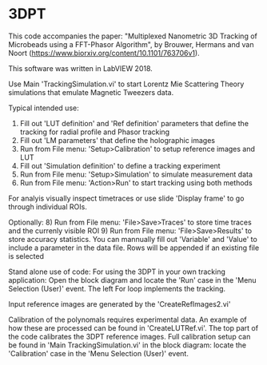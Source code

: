 # 3DPT

This code accompanies the paper: "Multiplexed Nanometric 3D Tracking of Microbeads using a FFT-Phasor Algorithm", by Brouwer, Hermans and van Noort (https://www.biorxiv.org/content/10.1101/763706v1).

This software was written in LabVIEW 2018.

Use Main 'TrackingSimulation.vi' to start Lorentz Mie Scattering Theory simulations that emulate Magnetic Tweezers data.

Typical intended use:
1) Fill out 'LUT definition' and 'Ref definition' parameters that define the tracking for radial profile and Phasor tracking
2) Fill out 'LM parameters' that define the holographic images
3) Run from File menu: 'Setup>Calibration' to setup reference images and LUT
5) Fill out 'Simulation definition' to define a tracking experiment
6) Run from File menu: 'Setup>Simulation' to simulate measurement data
7) Run from File menu: 'Action>Run' to start tracking using both methods

For analyis visually inspect timetraces or use slide 'Display frame' to go through individual ROIs.

Optionally:
8) Run from File menu: 'File>Save>Traces' to store time traces and the currenly visible ROI
9) Run from File menu: 'File>Save>Results' to store accuracy statistics. You can mannually fill out 'Variable' and 'Value' to include a parameter in the data file. Rows will be appended if an existing file is selected


Stand alone use of code:
For using the 3DPT in your own tracking application: Open the block diagram and locate the 'Run' case in the 'Menu Selection (User)' event. The left For loop implements the tracking.

Input reference images are generated by the 'CreateRefImages2.vi'

Calibration of the polynomals requires experimental data. An example of how these are processed can be found in 'CreateLUTRef.vi'. The top part of the code calibrates the 3DPT reference images. Full calibration setup can be found in 'Main TrackingSimulation.vi' in the block diagram: locate the 'Calibration' case in the 'Menu Selection (User)' event.
